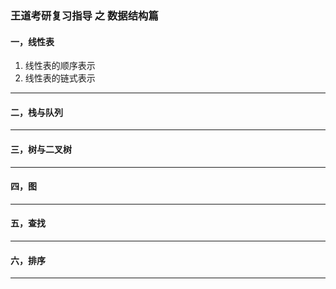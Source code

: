 ### 王道考研复习指导 之 数据结构篇

#### 一，线性表

1. 线性表的顺序表示
2. 线性表的链式表示

---

#### 二，栈与队列

---

#### 三，树与二叉树

---

#### 四，图

---

#### 五，查找

---

#### 六，排序

---

